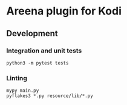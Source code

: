 # Areena plugin for Kodi


## Development

### Integration and unit tests

```
python3 -m pytest tests
```

### Linting

```
mypy main.py
pyflakes3 *.py resource/lib/*.py
```
